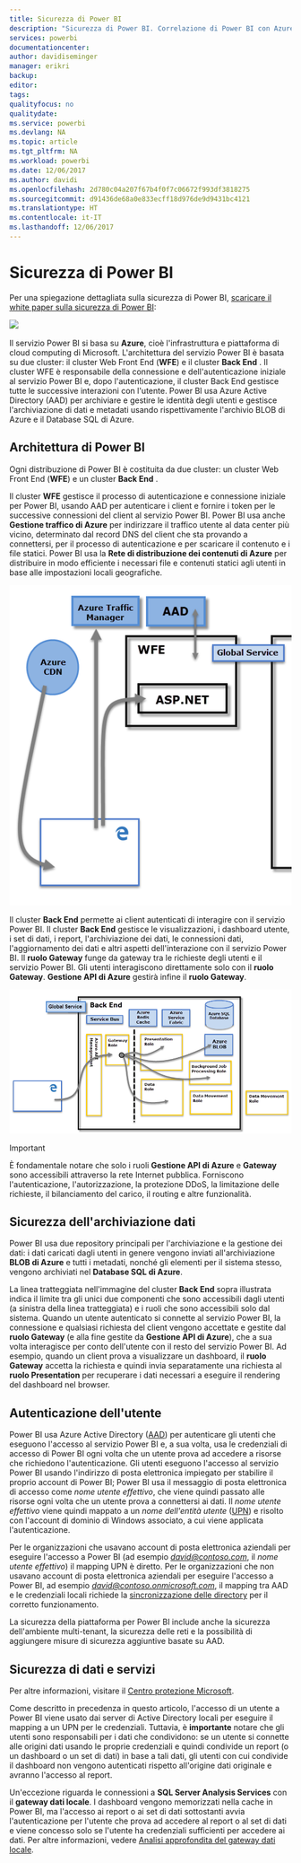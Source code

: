 ```yaml
---
title: Sicurezza di Power BI
description: "Sicurezza di Power BI. Correlazione di Power BI con Azure Active Directory e altri servizi di Azure. Questo argomento include inoltre un collegamento a un white paper più approfondito."
services: powerbi
documentationcenter: 
author: davidiseminger
manager: erikri
backup: 
editor: 
tags: 
qualityfocus: no
qualitydate: 
ms.service: powerbi
ms.devlang: NA
ms.topic: article
ms.tgt_pltfrm: NA
ms.workload: powerbi
ms.date: 12/06/2017
ms.author: davidi
ms.openlocfilehash: 2d780c04a207f67b4f0f7c06672f993df3818275
ms.sourcegitcommit: d91436de68a0e833ecff18d976de9d9431bc4121
ms.translationtype: HT
ms.contentlocale: it-IT
ms.lasthandoff: 12/06/2017
---
```

# <a name="power-bi-security"></a>Sicurezza di Power BI
Per una spiegazione dettagliata sulla sicurezza di Power BI, [scaricare il white paper sulla sicurezza di Power BI](http://go.microsoft.com/fwlink/?LinkId=829185):

[![](media/service-admin-power-bi-security/pbi_security_01.png)](http://go.microsoft.com/fwlink/?LinkId=829185)

Il servizio Power BI si basa su **Azure**, cioè l'infrastruttura e piattaforma di cloud computing di Microsoft. L'architettura del servizio Power BI è basata su due cluster: il cluster Web Front End (**WFE**) e il cluster **Back End** . Il cluster WFE è responsabile della connessione e dell'autenticazione iniziale al servizio Power BI e, dopo l'autenticazione, il cluster Back End gestisce tutte le successive interazioni con l'utente. Power BI usa Azure Active Directory (AAD) per archiviare e gestire le identità degli utenti e gestisce l'archiviazione di dati e metadati usando rispettivamente l'archivio BLOB di Azure e il Database SQL di Azure.

## <a name="power-bi-architecture"></a>Architettura di Power BI
Ogni distribuzione di Power BI è costituita da due cluster: un cluster Web Front End (**WFE**) e un cluster **Back End** .

Il cluster **WFE** gestisce il processo di autenticazione e connessione iniziale per Power BI, usando AAD per autenticare i client e fornire i token per le successive connessioni del client al servizio Power BI. Power BI usa anche **Gestione traffico di Azure** per indirizzare il traffico utente al data center più vicino, determinato dal record DNS del client che sta provando a connettersi, per il processo di autenticazione e per scaricare il contenuto e i file statici. Power BI usa la **Rete di distribuzione dei contenuti di Azure** per distribuire in modo efficiente i necessari file e contenuti statici agli utenti in base alle impostazioni locali geografiche.

![](media/service-admin-power-bi-security/pbi_security_v2_wfe.png)

Il cluster **Back End** permette ai client autenticati di interagire con il servizio Power BI. Il cluster **Back End** gestisce le visualizzazioni, i dashboard utente, i set di dati, i report, l'archiviazione dei dati, le connessioni dati, l'aggiornamento dei dati e altri aspetti dell'interazione con il servizio Power BI. Il **ruolo Gateway** funge da gateway tra le richieste degli utenti e il servizio Power BI. Gli utenti interagiscono direttamente solo con il **ruolo Gateway**. **Gestione API di Azure** gestirà infine il **ruolo Gateway**.

![](media/service-admin-power-bi-security/pbi_security_v2_backend_updated.png)

> [!IMPORTANT]
> È fondamentale notare che solo i ruoli **Gestione API di Azure** e **Gateway** sono accessibili attraverso la rete Internet pubblica. Forniscono l'autenticazione, l'autorizzazione, la protezione DDoS, la limitazione delle richieste, il bilanciamento del carico, il routing e altre funzionalità.
> 
> 

## <a name="data-storage-security"></a>Sicurezza dell'archiviazione dati
Power BI usa due repository principali per l'archiviazione e la gestione dei dati: i dati caricati dagli utenti in genere vengono inviati all'archiviazione **BLOB di Azure** e tutti i metadati, nonché gli elementi per il sistema stesso, vengono archiviati nel **Database SQL di Azure**.

La linea tratteggiata nell'immagine del cluster **Back End** sopra illustrata indica il limite tra gli unici due componenti che sono accessibili dagli utenti (a sinistra della linea tratteggiata) e i ruoli che sono accessibili solo dal sistema. Quando un utente autenticato si connette al servizio Power BI, la connessione e qualsiasi richiesta del client vengono accettate e gestite dal **ruolo Gateway** (e alla fine gestite da **Gestione API di Azure**), che a sua volta interagisce per conto dell'utente con il resto del servizio Power BI. Ad esempio, quando un client prova a visualizzare un dashboard, il **ruolo Gateway** accetta la richiesta e quindi invia separatamente una richiesta al **ruolo Presentation** per recuperare i dati necessari a eseguire il rendering del dashboard nel browser.

## <a name="user-authentication"></a>Autenticazione dell'utente
Power BI usa Azure Active Directory ([AAD](http://azure.microsoft.com/services/active-directory/)) per autenticare gli utenti che eseguono l'accesso al servizio Power BI e, a sua volta, usa le credenziali di accesso di Power BI ogni volta che un utente prova ad accedere a risorse che richiedono l'autenticazione. Gli utenti eseguono l'accesso al servizio Power BI usando l'indirizzo di posta elettronica impiegato per stabilire il proprio account di Power BI; Power BI usa il messaggio di posta elettronica di accesso come *nome utente effettivo*, che viene quindi passato alle risorse ogni volta che un utente prova a connettersi ai dati. Il *nome utente effettivo* viene quindi mappato a un *nome dell'entità utente* ([UPN](https://msdn.microsoft.com/library/windows/desktop/aa380525\(v=vs.85\).aspx)) e risolto con l'account di dominio di Windows associato, a cui viene applicata l'autenticazione.

Per le organizzazioni che usavano account di posta elettronica aziendali per eseguire l'accesso a Power BI (ad esempio *david@contoso.com*, il *nome utente effettivo*) il mapping UPN è diretto. Per le organizzazioni che non usavano account di posta elettronica aziendali per eseguire l'accesso a Power BI, ad esempio *david@contoso.onmicrosoft.com*, il mapping tra AAD e le credenziali locali richiede la [sincronizzazione delle directory](https://technet.microsoft.com/library/jj573653.aspx) per il corretto funzionamento.

La sicurezza della piattaforma per Power BI include anche la sicurezza dell'ambiente multi-tenant, la sicurezza delle reti e la possibilità di aggiungere misure di sicurezza aggiuntive basate su AAD.

## <a name="data-and-service-security"></a>Sicurezza di dati e servizi
Per altre informazioni, visitare il [Centro protezione Microsoft](https://www.microsoft.com/trustcenter).

Come descritto in precedenza in questo articolo, l'accesso di un utente a Power BI viene usato dai server di Active Directory locali per eseguire il mapping a un UPN per le credenziali. Tuttavia, è **importante** notare che gli utenti sono responsabili per i dati che condividono: se un utente si connette alle origini dati usando le proprie credenziali e quindi condivide un report (o un dashboard o un set di dati) in base a tali dati, gli utenti con cui condivide il dashboard non vengono autenticati rispetto all'origine dati originale e avranno l'accesso al report.

Un'eccezione riguarda le connessioni a **SQL Server Analysis Services** con il **gateway dati locale**. I dashboard vengono memorizzati nella cache in Power BI, ma l'accesso ai report o ai set di dati sottostanti avvia l'autenticazione per l'utente che prova ad accedere al report o al set di dati e viene concesso solo se l'utente ha credenziali sufficienti per accedere ai dati. Per altre informazioni, vedere [Analisi approfondita del gateway dati locale](service-gateway-onprem-indepth.md).

